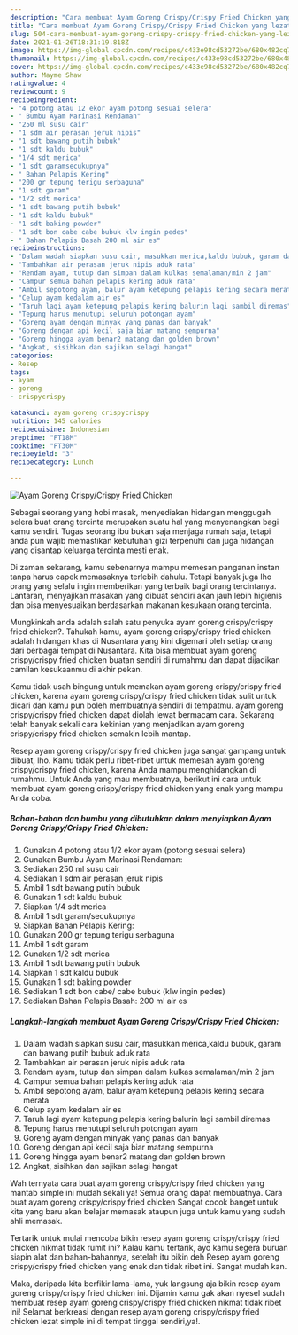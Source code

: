 ```yaml
---
description: "Cara membuat Ayam Goreng Crispy/Crispy Fried Chicken yang lezat dan Mudah Dibuat"
title: "Cara membuat Ayam Goreng Crispy/Crispy Fried Chicken yang lezat dan Mudah Dibuat"
slug: 504-cara-membuat-ayam-goreng-crispy-crispy-fried-chicken-yang-lezat-dan-mudah-dibuat
date: 2021-01-26T18:31:19.818Z
image: https://img-global.cpcdn.com/recipes/c433e98cd53272be/680x482cq70/ayam-goreng-crispycrispy-fried-chicken-foto-resep-utama.jpg
thumbnail: https://img-global.cpcdn.com/recipes/c433e98cd53272be/680x482cq70/ayam-goreng-crispycrispy-fried-chicken-foto-resep-utama.jpg
cover: https://img-global.cpcdn.com/recipes/c433e98cd53272be/680x482cq70/ayam-goreng-crispycrispy-fried-chicken-foto-resep-utama.jpg
author: Mayme Shaw
ratingvalue: 4
reviewcount: 9
recipeingredient:
- "4 potong atau 12 ekor ayam potong sesuai selera"
- " Bumbu Ayam Marinasi Rendaman"
- "250 ml susu cair"
- "1 sdm air perasan jeruk nipis"
- "1 sdt bawang putih bubuk"
- "1 sdt kaldu bubuk"
- "1/4 sdt merica"
- "1 sdt garamsecukupnya"
- " Bahan Pelapis Kering"
- "200 gr tepung terigu serbaguna"
- "1 sdt garam"
- "1/2 sdt merica"
- "1 sdt bawang putih bubuk"
- "1 sdt kaldu bubuk"
- "1 sdt baking powder"
- "1 sdt bon cabe cabe bubuk klw ingin pedes"
- " Bahan Pelapis Basah 200 ml air es"
recipeinstructions:
- "Dalam wadah siapkan susu cair, masukkan merica,kaldu bubuk, garam dan bawang putih bubuk aduk rata"
- "Tambahkan air perasan jeruk nipis aduk rata"
- "Rendam ayam, tutup dan simpan dalam kulkas semalaman/min 2 jam"
- "Campur semua bahan pelapis kering aduk rata"
- "Ambil sepotong ayam, balur ayam ketepung pelapis kering secara merata"
- "Celup ayam kedalam air es"
- "Taruh lagi ayam ketepung pelapis kering balurin lagi sambil diremas"
- "Tepung harus menutupi seluruh potongan ayam"
- "Goreng ayam dengan minyak yang panas dan banyak"
- "Goreng dengan api kecil saja biar matang sempurna"
- "Goreng hingga ayam benar2 matang dan golden brown"
- "Angkat, sisihkan dan sajikan selagi hangat"
categories:
- Resep
tags:
- ayam
- goreng
- crispycrispy

katakunci: ayam goreng crispycrispy 
nutrition: 145 calories
recipecuisine: Indonesian
preptime: "PT18M"
cooktime: "PT30M"
recipeyield: "3"
recipecategory: Lunch

---
```



![Ayam Goreng Crispy/Crispy Fried Chicken](https://img-global.cpcdn.com/recipes/c433e98cd53272be/680x482cq70/ayam-goreng-crispycrispy-fried-chicken-foto-resep-utama.jpg)

Sebagai seorang yang hobi masak, menyediakan hidangan menggugah selera buat orang tercinta merupakan suatu hal yang menyenangkan bagi kamu sendiri. Tugas seorang ibu bukan saja menjaga rumah saja, tetapi anda pun wajib memastikan kebutuhan gizi terpenuhi dan juga hidangan yang disantap keluarga tercinta mesti enak.

Di zaman  sekarang, kamu sebenarnya mampu memesan panganan instan tanpa harus capek memasaknya terlebih dahulu. Tetapi banyak juga lho orang yang selalu ingin memberikan yang terbaik bagi orang tercintanya. Lantaran, menyajikan masakan yang dibuat sendiri akan jauh lebih higienis dan bisa menyesuaikan berdasarkan makanan kesukaan orang tercinta. 



Mungkinkah anda adalah salah satu penyuka ayam goreng crispy/crispy fried chicken?. Tahukah kamu, ayam goreng crispy/crispy fried chicken adalah hidangan khas di Nusantara yang kini digemari oleh setiap orang dari berbagai tempat di Nusantara. Kita bisa membuat ayam goreng crispy/crispy fried chicken buatan sendiri di rumahmu dan dapat dijadikan camilan kesukaanmu di akhir pekan.

Kamu tidak usah bingung untuk memakan ayam goreng crispy/crispy fried chicken, karena ayam goreng crispy/crispy fried chicken tidak sulit untuk dicari dan kamu pun boleh membuatnya sendiri di tempatmu. ayam goreng crispy/crispy fried chicken dapat diolah lewat bermacam cara. Sekarang telah banyak sekali cara kekinian yang menjadikan ayam goreng crispy/crispy fried chicken semakin lebih mantap.

Resep ayam goreng crispy/crispy fried chicken juga sangat gampang untuk dibuat, lho. Kamu tidak perlu ribet-ribet untuk memesan ayam goreng crispy/crispy fried chicken, karena Anda mampu menghidangkan di rumahmu. Untuk Anda yang mau membuatnya, berikut ini cara untuk membuat ayam goreng crispy/crispy fried chicken yang enak yang mampu Anda coba.

<!--inarticleads1-->

##### Bahan-bahan dan bumbu yang dibutuhkan dalam menyiapkan Ayam Goreng Crispy/Crispy Fried Chicken:

1. Gunakan 4 potong atau 1/2 ekor ayam (potong sesuai selera)
1. Gunakan  Bumbu Ayam Marinasi Rendaman:
1. Sediakan 250 ml susu cair
1. Sediakan 1 sdm air perasan jeruk nipis
1. Ambil 1 sdt bawang putih bubuk
1. Gunakan 1 sdt kaldu bubuk
1. Siapkan 1/4 sdt merica
1. Ambil 1 sdt garam/secukupnya
1. Siapkan  Bahan Pelapis Kering:
1. Gunakan 200 gr tepung terigu serbaguna
1. Ambil 1 sdt garam
1. Gunakan 1/2 sdt merica
1. Ambil 1 sdt bawang putih bubuk
1. Siapkan 1 sdt kaldu bubuk
1. Gunakan 1 sdt baking powder
1. Sediakan 1 sdt bon cabe/ cabe bubuk (klw ingin pedes)
1. Sediakan  Bahan Pelapis Basah: 200 ml air es




<!--inarticleads2-->

##### Langkah-langkah membuat Ayam Goreng Crispy/Crispy Fried Chicken:

1. Dalam wadah siapkan susu cair, masukkan merica,kaldu bubuk, garam dan bawang putih bubuk aduk rata
1. Tambahkan air perasan jeruk nipis aduk rata
1. Rendam ayam, tutup dan simpan dalam kulkas semalaman/min 2 jam
1. Campur semua bahan pelapis kering aduk rata
1. Ambil sepotong ayam, balur ayam ketepung pelapis kering secara merata
1. Celup ayam kedalam air es
1. Taruh lagi ayam ketepung pelapis kering balurin lagi sambil diremas
1. Tepung harus menutupi seluruh potongan ayam
1. Goreng ayam dengan minyak yang panas dan banyak
1. Goreng dengan api kecil saja biar matang sempurna
1. Goreng hingga ayam benar2 matang dan golden brown
1. Angkat, sisihkan dan sajikan selagi hangat




Wah ternyata cara buat ayam goreng crispy/crispy fried chicken yang mantab simple ini mudah sekali ya! Semua orang dapat membuatnya. Cara buat ayam goreng crispy/crispy fried chicken Sangat cocok banget untuk kita yang baru akan belajar memasak ataupun juga untuk kamu yang sudah ahli memasak.

Tertarik untuk mulai mencoba bikin resep ayam goreng crispy/crispy fried chicken nikmat tidak rumit ini? Kalau kamu tertarik, ayo kamu segera buruan siapin alat dan bahan-bahannya, setelah itu bikin deh Resep ayam goreng crispy/crispy fried chicken yang enak dan tidak ribet ini. Sangat mudah kan. 

Maka, daripada kita berfikir lama-lama, yuk langsung aja bikin resep ayam goreng crispy/crispy fried chicken ini. Dijamin kamu gak akan nyesel sudah membuat resep ayam goreng crispy/crispy fried chicken nikmat tidak ribet ini! Selamat berkreasi dengan resep ayam goreng crispy/crispy fried chicken lezat simple ini di tempat tinggal sendiri,ya!.

